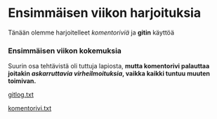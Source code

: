 # Ensimmäisen viikon harjoituksia

Tänään olemme harjoitelleet *komentoriviä* ja **gitin** käyttöä

### Ensimmäisen viikon kokemuksia

Suurin osa tehtävistä oli tuttuja lapiosta, **mutta komentorivi palauttaa joitakin _askarruttavia virheilmoituksia_, vaikka kaikki tuntuu muuten toimivan.**

[gitlog.txt](https://github.com/aleksiskela/ot-harjoitustyo/blob/master/laskarit/gitlog.txt)

[komentorivi.txt](https://github.com/aleksiskela/ot-harjoitustyo/blob/master/laskarit/komentorivi.txt)
